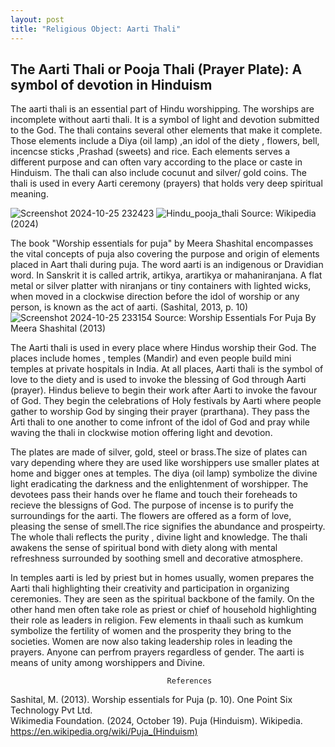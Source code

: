 ```yaml
---
layout: post
title: "Religious Object: Aarti Thali"
---
```


## The Aarti Thali or Pooja Thali (Prayer Plate): A symbol of devotion in Hinduism

The aarti thali is an essential part of Hindu worshipping. The worships are incomplete without aarti thali. It is a symbol of light and devotion submitted to the God. The thali contains several other elements that make it complete. Those elements include a Diya (oil lamp) ,an idol of the diety , flowers, bell, incencse sticks ,Prashad (sweets) and rice. Each elements serves a different purpose and can often vary according to the place or caste in Hinduism. The thali can also include cocunut and silver/ gold coins. The thali is used in every Aarti ceremony (prayers) that holds very deep spiritual meaning. 

![Screenshot 2024-10-25 232423](https://github.com/user-attachments/assets/660678c5-4aab-4bc8-a47b-7e4d14ef83b3)
![Hindu_pooja_thali](https://github.com/user-attachments/assets/de67e45b-72ed-4d7e-a8eb-6354749c90f8)
Source: Wikipedia (2024)

The book "Worship essentials for puja" by Meera Shashital encompasses the vital concepts of puja also covering the purpose and origin of elements placed in Aart thali during puja. The word aarti is an indigenous or Dravidian word. In Sanskrit it is called artrik, artikya, arartikya or mahaniranjana. A flat metal or silver platter with niranjans or tiny containers with lighted wicks, when moved in a clockwise direction before the idol of worship or any person, is known as the act of aarti. (Sashital, 2013, p. 10) 
![Screenshot 2024-10-25 233154](https://github.com/user-attachments/assets/ef3a1e8c-8c9e-42ae-bdd8-64dd7ebe5f47)
Source: Worship Essentials For Puja By Meera Shashital (2013)

The Aarti thali is used in every place where Hindus worship their God. The places include homes , temples (Mandir) and even people build mini temples at private hospitals in India. At all places, Aarti thali is the symbol of love to the diety and is used to invoke the blessing of God through Aarti (prayer). Hindus believe to begin their work after Aarti to invoke the favour of God. They begin the celebrations of Holy festivals by Aarti where people gather to worship God by singing their prayer (prarthana). They pass the Arti thali to one another to come infront of the idol of God and pray while waving the thali in clockwise motion offering light and devotion. 

The plates are made of silver, gold, steel or brass.The size of plates can vary depending where they are used like worshippers use smaller plates at home and bigger ones at temples. The diya (oil lamp) symbolize the divine light eradicating the darkness and the enlightenment of worshipper. The devotees pass their hands over he flame and touch their foreheads to recieve the blessigns of God. The purpose of incense is to purify the surroundings for the aarti. The flowers are offered as a form of love, pleasing the sense of smell.The rice signifies the abundance and prospeirty. The whole thali reflects the purity , divine light and knowledge. The thali awakens the sense of spiritual bond with diety along with mental refreshness surrounded by soothing smell and decorative atmosphere.

In temples aarti is led by priest but in homes usually, women prepares the Aarti thali highlighting their creativity and participation in organizing ceremonies. They are seen as the spiritual backbone of the family. On the other hand men often take role as priest or chief of household highlighting their role as leaders in  religion. Few elements in thaali such as kumkum symbolize the fertility of women and the prosperity they bring to the societies. Women are now also taking leadership roles in leading the prayers. Anyone can perfrom prayers regardless of gender. The aarti is means of unity among worshippers and Divine.

                                       References
Sashital, M. (2013). Worship essentials for Puja (p. 10). One Point Six Technology Pvt Ltd.                             
Wikimedia Foundation. (2024, October 19). Puja (Hinduism). Wikipedia. https://en.wikipedia.org/wiki/Puja_(Hinduism) 

